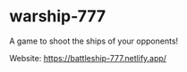 # warship-777
 A game to shoot the ships of your opponents!

Website: https://battleship-777.netlify.app/
